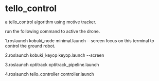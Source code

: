 # tello_control
a tello_control algorithm using motive tracker.

run the following command to active the drone.

1.roslaunch kobuki_node minimal.launch --screen
focus on this terminal to control the ground robot.

2.roslaunch kobuki_keyop keyop.launch --screen

3.roslaunch optitrack optitrack_pipeline.launch

4.roslaunch tello_controller controller.launch 
